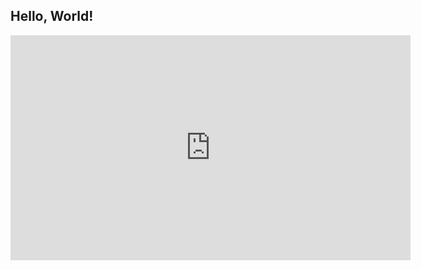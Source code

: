 ## Hello, World!

<iframe src="https://player.vimeo.com/video/272619630" width="640" height="360" frameborder="0" webkitallowfullscreen mozallowfullscreen allowfullscreen></iframe>
